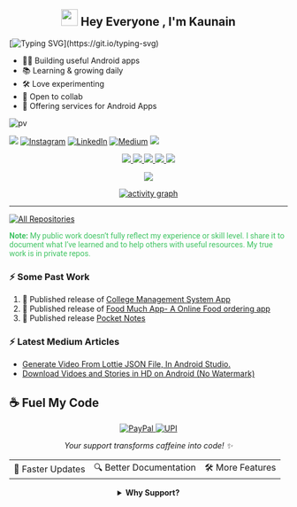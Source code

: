 <h2 align="center"><img src="https://emojis.slackmojis.com/emojis/images/1531849430/4246/blob-sunglasses.gif?1531849430" width="30"/> Hey Everyone , I'm Kaunain</h2>

<p align="center">

[![Typing SVG](https://readme-typing-svg.demolab.com?font=Roboto,sans-serif&size=40&pause=500&color=FFD700&center=true&vCenter=true&random=false&width=1200&lines=%F0%9F%92%BB+Code+with+Purpose%2C+Build+with+Passion;+%F0%9F%92%BB+Welcome+to+My+Dev+World!)](https://git.io/typing-svg)
</p>

- 👨‍💻 Building useful Android apps  
- 📚 Learning & growing daily  
- 🛠️ Love experimenting  
- 🤝 Open to collab  
- 🔧 Offering services for Android Apps
  
<div align="start">
  
![pv](https://pageview.vercel.app/?github_user=kaunain26)
</div>

<div align="start">
  
<a href="mailto:official.klabzstudio@gmail.com"><img src="https://img.shields.io/badge/Gmail-EA4335.svg?logo=Gmail&logoColor=white"></a>
[![Instagram](https://img.shields.io/badge/Instagram-%23E4405F.svg?logo=Instagram&logoColor=white)](https://instagram.com/insave_downloader) [![LinkedIn](https://img.shields.io/badge/LinkedIn-%230077B5.svg?logo=linkedin&logoColor=white)](https://www.linkedin.com/in/kaunainesar/) [![Medium](https://img.shields.io/badge/Medium-12100E?logo=medium&logoColor=white)](https://medium.com/@nesar.kaunain) 
<a href="https://wa.me/+919038427950/" target="_blank"><img src="https://img.shields.io/badge/WhatsApp-25D366.svg?logo=WhatsApp&logoColor=white">
</div>

<div align="center">

![](http://github-profile-summary-cards.vercel.app/api/cards/profile-details?username=kaunain26&theme=github_dark)
![](http://github-profile-summary-cards.vercel.app/api/cards/stats?username=kaunain26&theme=github_dark)
![](http://github-profile-summary-cards.vercel.app/api/cards/productive-time?username=kaunain26&theme=github_dark&utcOffset=8)
![](http://github-profile-summary-cards.vercel.app/api/cards/repos-per-language?username=kaunain26&theme=github_dark)
![](http://github-profile-summary-cards.vercel.app/api/cards/most-commit-language?username=kaunain26&theme=github_dark)
<p align="center">
  <img alig src="https://github-profile-trophy.vercel.app/?username=kaunain26&theme=onedark&column=-1&title=Repositories,Stars,Commits,Followers,PullRequest,MultipleLang&margin-w=10" />
</p>

[![activity graph](https://github-readme-activity-graph.vercel.app/graph?username=kaunain26&bg_color=0d1117&color=ffffff&line=40c463&point=fff7e0&area=true&hide_border=true)](https://github.com/kaunain26/github-readme-activity-graph)

</div>

---
<p align="centre">
<a href="https://github.com/kaunain26?tab=repositories&sort=stargazers"><img alt="All Repositories" title="All Repositories" src="https://custom-icon-badges.demolab.com/badge/-Click%20Here%20For%20All%20My%20Repos-1F222E?style=for-the-badge&logoColor=white&logo=repo"/></a>

<span style="color:#40c463; font-family: Roboto, sans-serif;"><b>Note: </b>My public work doesn’t fully reflect my experience or skill level. I share it to document what I’ve learned and to help others with useful resources. 
My true work is in private repos.</span>  
</p>

### :zap: Some Past Work

<!--START_SECTION:activity-->
1. 🚀 Published release of [College Management System App](https://github.com/Kaunain26/CollegeManagementSystem) 
2. 🚀 Published release of [Food Much App- A Online Food ordering app](https://github.com/Kaunain26/FoodMunchApp) 
3. 🚀 Published release [Pocket Notes](https://github.com/Kaunain26/Pocket-Notes)
<!--END_SECTION:activity-->

### :zap: Latest Medium Articles
<!-- ARTICLES:START -->
- [Generate Video From Lottie JSON File, In Android Studio.](https://medium.com/@nesar.kaunain/generate-video-from-lottie-json-file-using-android-studio-f564d1c16bfa)
- [Download Vidoes and Stories in HD on Android (No Watermark)](https://medium.com/@nesar.kaunain/how-to-download-instagram-reels-and-stories-in-hd-on-android-no-watermark-ac8768b28cb0)
<!-- ARTICLES:END -->

## ☕ Fuel My Code

<div align="center">
  <a href="https://www.paypal.com/paypalme/devkaunain">
    <img src="https://img.shields.io/badge/Support_My_Work-00457C?style=for-the-badge&logo=paypal&logoColor=white" alt="PayPal"/>
  </a>
   <a href="https://github.com/kaunain26/kaunain26/blob/main/donate/upi_scan.jpg?raw=true">
    <img src="https://img.shields.io/badge/Support_via_UPI-4CAF50?style=for-the-badge&logo=google-pay&logoColor=white" alt="UPI"/>
  </a>
  <p><i>Your support transforms caffeine into code! ✨</i></p>
  
  <table>
    <tr>
      <td>🚀 Faster Updates</td>
      <td>🔍 Better Documentation</td>
      <td>🛠️ More Features</td>
    </tr>
  </table>
  
  <details>
    <summary><b>Why Support?</b></summary>
    <p>Every contribution helps me dedicate more time to creating high-quality open source Code. Your support directly translates to better software for everyone!</p>
  </details>
</div>

  
